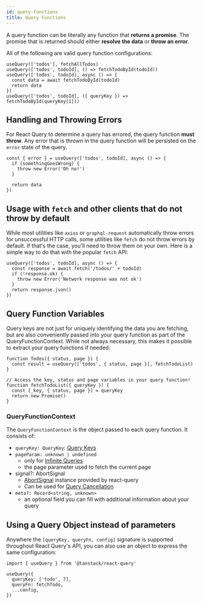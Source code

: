 ```yaml
---
id: query-functions
title: Query Functions
---
```


A query function can be literally any function that **returns a promise**. The promise that is returned should either **resolve the data** or **throw an error**.

All of the following are valid query function configurations:

```tsx
useQuery(['todos'], fetchAllTodos)
useQuery(['todos', todoId], () => fetchTodoById(todoId))
useQuery(['todos', todoId], async () => {
  const data = await fetchTodoById(todoId)
  return data
})
useQuery(['todos', todoId], ({ queryKey }) => fetchTodoById(queryKey[1]))
```

## Handling and Throwing Errors

For React Query to determine a query has errored, the query function **must throw**. Any error that is thrown in the query function will be persisted on the `error` state of the query.

```tsx
const { error } = useQuery(['todos', todoId], async () => {
  if (somethingGoesWrong) {
    throw new Error('Oh no!')
  }

  return data
})
```

## Usage with `fetch` and other clients that do not throw by default

While most utilities like `axios` or `graphql-request` automatically throw errors for unsuccessful HTTP calls, some utilities like `fetch` do not throw errors by default. If that's the case, you'll need to throw them on your own. Here is a simple way to do that with the popular `fetch` API:

```tsx
useQuery(['todos', todoId], async () => {
  const response = await fetch('/todos/' + todoId)
  if (!response.ok) {
    throw new Error('Network response was not ok')
  }
  return response.json()
})
```

## Query Function Variables

Query keys are not just for uniquely identifying the data you are fetching, but are also conveniently passed into your query function as part of the QueryFunctionContext. While not always necessary, this makes it possible to extract your query functions if needed:

```tsx
function Todos({ status, page }) {
  const result = useQuery(['todos', { status, page }], fetchTodoList)
}

// Access the key, status and page variables in your query function!
function fetchTodoList({ queryKey }) {
  const [_key, { status, page }] = queryKey
  return new Promise()
}
```

### QueryFunctionContext

The `QueryFunctionContext` is the object passed to each query function. It consists of:

- `queryKey: QueryKey`: [Query Keys](./guides/query-keys)
- `pageParam: unknown | undefined`
  - only for [Infinite Queries](./infinite-queries.md)
  - the page parameter used to fetch the current page
- signal?: AbortSignal
  - [AbortSignal](https://developer.mozilla.org/en-US/docs/Web/API/AbortSignal) instance provided by react-query
  - Can be used for [Query Cancellation](./query-cancellation.md)
- `meta?: Record<string, unknown>`
  - an optional field you can fill with additional information about your query

## Using a Query Object instead of parameters

Anywhere the `[queryKey, queryFn, config]` signature is supported throughout React Query's API, you can also use an object to express the same configuration:

```tsx
import { useQuery } from '@tanstack/react-query'

useQuery({
  queryKey: ['todo', 7],
  queryFn: fetchTodo,
  ...config,
})
```

